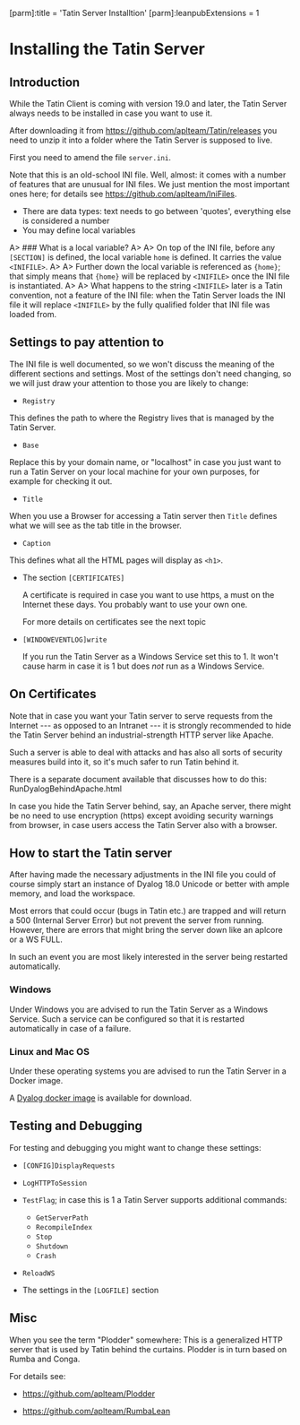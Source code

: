 [parm]:title             = 'Tatin Server Installtion'
[parm]:leanpubExtensions = 1


# Installing the Tatin Server

## Introduction

While the Tatin Client is coming with version 19.0 and later, the Tatin Server always needs to be installed in case you want to use it.

After downloading it from <https://github.com/aplteam/Tatin/releases> you need to unzip it into a folder where the Tatin Server is supposed to live.

First you need to amend the file `server.ini`.

Note that this is an old-school INI file. Well, almost: it comes with a number of features that are unusual for INI files. We just mention the most important ones here; for details see <https://github.com/aplteam/IniFiles>.

* There are data types: text needs to go between 'quotes', everything else is considered a number
* You may define local variables

A> ### What is a local variable?
A>
A> On top of the INI file, before any `[SECTION]` is defined, the local variable `home` is defined. It carries the value `<INIFILE>`.
A>
A> Further down the local variable is referenced as `{home}`; that simply means that `{home}` will be replaced by `<INIFILE>` once the INI file is instantiated. 
A>
A> What happens to the string `<INIFILE>` later is a Tatin convention, not a feature of the INI file: when the Tatin Server loads the INI file it will replace `<INIFILE>` by the fully qualified folder that INI file was loaded from.

## Settings to pay attention to

The INI file is well documented, so we won't discuss the meaning of the different sections and settings. Most of the settings don't need changing, so we will just draw your attention to those you are likely to change:

* `Registry`

This defines the path to where the Registry lives that is managed by the Tatin Server.

* `Base`

Replace this by your domain name, or "localhost" in case you just want to run a Tatin Server on your local machine for your own purposes, for example for checking it out.

* `Title`

When you use a Browser for accessing a Tatin server then `Title` defines what we will see as the tab title in the browser.

* `Caption`

This defines what all the HTML pages will display as `<h1>`.

* The section `[CERTIFICATES]` 

  A certificate is required in case you want to use https, a must on the Internet these days.
You probably want to use your own one.

  For more details on certificates see the next topic
  

* `[WINDOWEVENTLOG]write`

  If you run the Tatin Server as a Windows Service set this to 1. It won't cause harm in case it is 1 but does _not_ run as a Windows Service.


## On Certificates

Note that in case you want your Tatin server to serve requests from the Internet --- as opposed to an Intranet --- it is strongly recommended to hide the Tatin Server behind an industrial-strength HTTP server like Apache.

Such a server is able to deal with attacks and has also all sorts of security measures build into it, so it's much safer to run Tatin behind it.

There is a separate document available that discusses how to do this: RunDyalogBehindApache.html

In case you hide the Tatin Server behind, say, an Apache server, there might be no need to use encryption (https) except avoiding security warnings from browser, in case users access the Tatin Server also with a browser.


## How to start the Tatin server

After having made the necessary adjustments in the INI file you could of course simply start an instance of Dyalog 18.0 Unicode or better with ample memory, and load the workspace.

Most errors that could occur (bugs in Tatin etc.) are trapped and will return a 500 (Internal Server Error) but not prevent the server from running. However, there are errors that might bring the server down like an aplcore or a WS FULL.

In such an event you are most likely interested in the server being restarted automatically.


### Windows 

Under Windows you are advised to run the Tatin Server as a Windows Service. Such a service can be configured so that it is restarted automatically in case of a failure.


### Linux and Mac OS

Under these operating systems you are advised to run the Tatin Server in a Docker image. 

A [Dyalog docker image](https://hub.docker.com/r/dyalog/dyalog "Link to the download page") is available for download.


## Testing and Debugging

For testing and debugging you might want to change these settings:

* `[CONFIG]DisplayRequests`
* `LogHTTPToSession`
* `TestFlag`; in case this is 1 a Tatin Server supports additional commands:

   * `GetServerPath`
   * `RecompileIndex`
   * `Stop`
   * `Shutdown`
   * `Crash`

* `ReloadWS`   
* The settings in the `[LOGFILE]` section



## Misc

When you see the term "Plodder" somewhere: This is a generalized HTTP server that is used by Tatin behind the curtains. Plodder is in turn based on Rumba and Conga.

For details see:

* <https://github.com/aplteam/Plodder>

* <https://github.com/aplteam/RumbaLean>